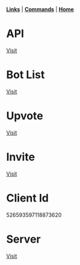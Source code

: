 [**Links**](links.md) | [**Commands**](commands.md) | [**Home**](index.md)

  
  
  
# API
[Visit](https://cytrusbot.glitch.me/api/)
​
# Bot List
[Visit](https://discordbotlist.com/bots/526593597118873620/)
​
# Upvote
[Visit](https://discordbotlist.com/bots/526593597118873620/upvote)
​
# Invite
[Visit](https://discordapp.com/oauth2/authorize?client_id=526593597118873620&scope=bot&permissions=8)
​
# Client Id
526593597118873620
​
# Server
[Visit](https://discord.gg/VfTE9GH)
